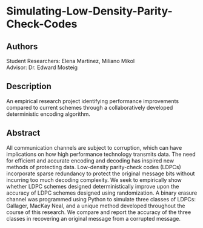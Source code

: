 # Simulating-Low-Density-Parity-Check-Codes

## Authors  
Student Researchers: Elena Martinez, Miliano Mikol  
Advisor: Dr. Edward Mosteig 


## Description   
An empirical research project identifying performance improvements compared to current schemes through a collaboratively developed deterministic encoding algorithm. 

## Abstract  
All communication channels are subject to corruption, which can have implications on how high performance technology transmits data. The need for efficient and accurate encoding and decoding has inspired new methods of protecting data. Low-density parity-check codes (LDPCs) incorporate sparse redundancy to protect the original message bits without incurring too much decoding complexity. We seek to empirically show whether LDPC schemes designed deterministically improve upon the accuracy of LDPC schemes designed using randomization. A binary erasure channel was programmed using Python to simulate three classes of LDPCs: Gallager, MacKay Neal, and a unique method developed throughout the course of this research. We compare and report the accuracy of the three classes in recovering an original message from a corrupted message.
